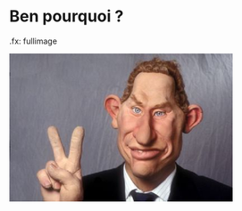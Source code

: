 # Ben pourquoi ?    

.fx: fullimage

![ben pourquoi ?](images/ben_pourquoi.jpg 'Savoir pourquoi on fait les choses')

